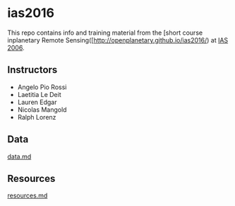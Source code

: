 # ias2016

This repo contains info and training material from the [short course inplanetary Remote Sensing([http://openplanetary.github.io/ias2016/) at [IAS 2006](https://www.sedimentologists.org/ims2016). 

## Instructors

* Angelo Pio Rossi
* Laetitia Le Deit
* Lauren Edgar
* Nicolas Mangold
* Ralph Lorenz

## Data

[data.md](data.md)

## Resources

[resources.md](resources.md)

